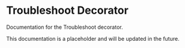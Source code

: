 # Troubleshoot Decorator

Documentation for the Troubleshoot decorator.

This documentation is a placeholder and will be updated in the future.
